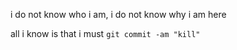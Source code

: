 i do not know who i am, i do not know why i am here

all i know is that i must `git commit -am "kill"`
